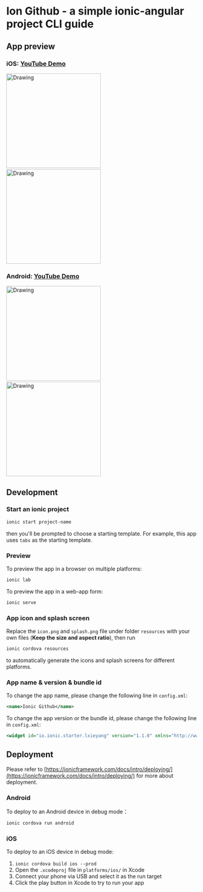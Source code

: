 # Ion Github - a simple ionic-angular project CLI guide

## App preview

### iOS: [YouTube Demo](https://youtu.be/ZOWpyPi4OlY)

<img src="preview/ios-1.gif" alt="Drawing" width="250"/> &nbsp;&nbsp;&nbsp;&nbsp;&nbsp;
<img src="preview/ios-2.gif" alt="Drawing" width="250"/>

### Android: [YouTube Demo](https://youtu.be/WggA328iUcM)

<img src="preview/android-1.gif" alt="Drawing" width="250"/> &nbsp;&nbsp;&nbsp;&nbsp;&nbsp;
<img src="preview/android-2.gif" alt="Drawing" width="250"/>

## Development

### Start an ionic project

```sh
ionic start project-name
```

then you'll be prompted to choose a starting template. For example, this app uses `tabs` as the starting template.


### Preview

To preview the app in a browser on multiple platforms:

```sh
ionic lab
```

To preview the app in a web-app form:

```sh
ionic serve
```

### App icon and splash screen

Replace the `icon.png` and `splash.png` file under folder `resources` with your own files (**Keep the size and aspect ratio**), then run

```sh
ionic cordova resources
```

to automatically generate the icons and splash screens for different platforms.

### App name & version & bundle id

To change the app name, please change the following line in `config.xml`:

```xml
<name>Ionic Github</name>
```

To change the app version or the bundle id, please change the following line in `config.xml`:

```xml
<widget id="io.ionic.starter.lxieyang" version="1.1.0" xmlns="http://www.w3.org/ns/widgets" xmlns:cdv="http://cordova.apache.org/ns/1.0">
```

## Deployment

Please refer to [https://ionicframework.com/docs/intro/deploying/](https://ionicframework.com/docs/intro/deploying/) for more about deployment.

### Android

To deploy to an Android device in debug mode：

```sh
ionic cordova run android
```


### iOS

To deploy to an iOS device in debug mode:

1. `ionic cordova build ios --prod`
2. Open the `.xcodeproj` file in `platforms/ios/` in Xcode
3. Connect your phone via USB and select it as the run target
4. Click the play button in Xcode to try to run your app

